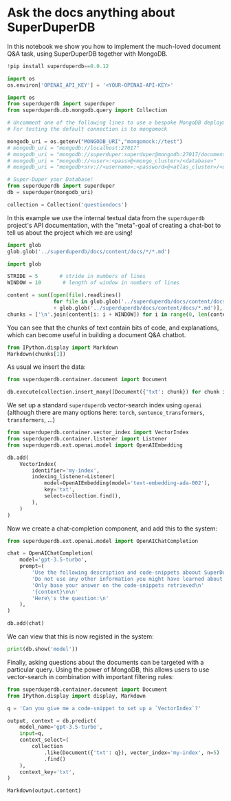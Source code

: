 # Ask the docs anything about SuperDuperDB

In this notebook we show you how to implement the much-loved document Q&A task, using SuperDuperDB
together with MongoDB.


```python
!pip install superduperdb==0.0.12
```


```python
import os
os.environ['OPENAI_API_KEY'] = '<YOUR-OPENAI-API-KEY>'
```


```python
import os
from superduperdb import superduper
from superduperdb.db.mongodb.query import Collection

# Uncomment one of the following lines to use a bespoke MongoDB deployment
# For testing the default connection is to mongomock

mongodb_uri = os.getenv("MONGODB_URI","mongomock://test")
# mongodb_uri = "mongodb://localhost:27017"
# mongodb_uri = "mongodb://superduper:superduper@mongodb:27017/documents"
# mongodb_uri = "mongodb://<user>:<pass>@<mongo_cluster>/<database>"
# mongodb_uri = "mongodb+srv://<username>:<password>@<atlas_cluster>/<database>"

# Super-Duper your Database!
from superduperdb import superduper
db = superduper(mongodb_uri)

collection = Collection('questiondocs')
```

In this example we use the internal textual data from the `superduperdb` project's API documentation, with the "meta"-goal of 
creating a chat-bot to tell us about the project which we are using!


```python
import glob
glob.glob('../superduperdb/docs/content/docs/*/*.md')
```


```python
import glob

STRIDE = 5       # stride in numbers of lines
WINDOW = 10       # length of window in numbers of lines

content = sum([open(file).readlines() 
               for file in glob.glob('../superduperdb/docs/content/docs/*/*.md') 
               + glob.glob('../superduperdb/docs/content/docs/*.md')], [])
chunks = ['\n'.join(content[i: i + WINDOW]) for i in range(0, len(content), STRIDE)]
```

You can see that the chunks of text contain bits of code, and explanations, 
which can become useful in building a document Q&A chatbot.


```python
from IPython.display import Markdown
Markdown(chunks[1])
```

As usual we insert the data:


```python
from superduperdb.container.document import Document

db.execute(collection.insert_many([Document({'txt': chunk}) for chunk in chunks]))
```

We set up a standard `superduperdb` vector-search index using `openai` (although there are many options
here: `torch`, `sentence_transformers`, `transformers`, ...)


```python
from superduperdb.container.vector_index import VectorIndex
from superduperdb.container.listener import Listener
from superduperdb.ext.openai.model import OpenAIEmbedding

db.add(
    VectorIndex(
        identifier='my-index',
        indexing_listener=Listener(
            model=OpenAIEmbedding(model='text-embedding-ada-002'),
            key='txt',
            select=collection.find(),
        ),
    )
)
```

Now we create a chat-completion component, and add this to the system:


```python
from superduperdb.ext.openai.model import OpenAIChatCompletion

chat = OpenAIChatCompletion(
    model='gpt-3.5-turbo',
    prompt=(
        'Use the following description and code-snippets aboout SuperDuperDB to answer this question about SuperDuperDB\n'
        'Do not use any other information you might have learned about other python packages\n'
        'Only base your answer on the code-snippets retrieved\n'
        '{context}\n\n'
        'Here\'s the question:\n'
    ),
)

db.add(chat)
```

We can view that this is now registed in the system:


```python
print(db.show('model'))
```

Finally, asking questions about the documents can be targeted with a particular query.
Using the power of MongoDB, this allows users to use vector-search in combination with
important filtering rules:


```python
from superduperdb.container.document import Document
from IPython.display import display, Markdown

q = 'Can you give me a code-snippet to set up a `VectorIndex`?'

output, context = db.predict(
    model_name='gpt-3.5-turbo',
    input=q,
    context_select=(
        collection
            .like(Document({'txt': q}), vector_index='my-index', n=5)
            .find()
    ),
    context_key='txt',
)

Markdown(output.content)
```
